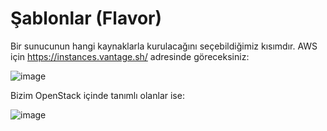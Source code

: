 # Şablonlar (Flavor)

Bir sunucunun hangi kaynaklarla kurulacağını seçebildiğimiz kısımdır.
AWS için https://instances.vantage.sh/ adresinde göreceksiniz:

![image](https://user-images.githubusercontent.com/261946/233803878-cbb9ece5-f2a5-448a-9609-22156f2e0138.png)

Bizim OpenStack içinde tanımlı olanlar ise:

![image](https://user-images.githubusercontent.com/261946/233800506-6d038174-4ce7-4652-8c7f-617b7499777b.png)
